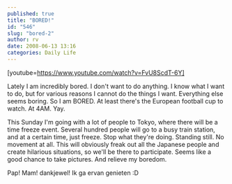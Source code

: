```yaml
---
published: true
title: "BORED!"
id: "546"
slug: "bored-2"
author: rv
date: 2008-06-13 13:16
categories: Daily Life
---
```

[youtube=https://www.youtube.com/watch?v=FvU8ScdT-6Y]

Lately I am incredibly bored. I don't want to do anything. I know what I want to do, but for various reasons I cannot do the things I want. Everything else seems boring. So I am BORED. At least there's the European football cup to watch. At 4AM. Yay.

This Sunday I'm going with a lot of people to Tokyo, where there will be a time freeze event. Several hundred people will go to a busy train station, and at a certain time, just freeze. Stop what they're doing. Standing still. No movement at all. This will obviously freak out all the Japanese people and create hilarious situations, so we'll be there to participate. Seems like a good chance to take pictures. And relieve my boredom.

Pap! Mam! dankjewel! Ik ga ervan genieten :D